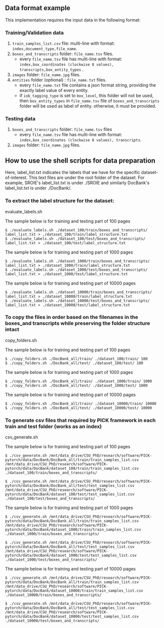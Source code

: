 ## Data format example
This implementation requires the input data in the following format:
### Training/Validation data
1. `train_samples_list.csv` file: multi-line with format: `index,document_type,file_name`.
2. `boxes_and_transcripts` folder: `file_name.tsv` files.
    * every `file_name.tsv` file has multi-line with format: `index,box_coordinates (clockwise 8 values),
    transcripts,box_entity_types` .
3. `images` folder:  `file_name.jpg` files.
4. `entities` folder (optional) : `file_name.txt` files.
    * every `file_name.txt` file contains a json format string, providing the exactly label value of
    every entity.
    * if `iob_tagging_type` is set to `box_level`, this folder will not be used, then `box_entity_types` in
     `file_name.tsv` file of `boxes_and_transcripts` folder will be used as label of entity.
      otherwise, it must be provided.
### Testing data
1. `boxes_and_transcripts` folder: `file_name.tsv` files
    * every `file_name.tsv` file has multi-line with format: `index,box_coordinates (clockwise 8 values),
    transcripts`.
2. `images` folder:  `file_name.jpg` files.

## How to use the shell scripts for data preparation

Here, label_list.txt indicates the labels that we have for the specific dataset-of-interest. This text files are under the root folder of the dataset. For example, SROIE's label_list.txt is under ./SROIE and similarly DocBank's label_list.txt is under ./DocBank/.

### To extract the label structure for the dataset:

evaluate_labels.sh  

The sample below is for training and testing part of 100 pages
```
$ ./evaluate_labels.sh ./dataset_100/train/boxes_and_transcripts/ label_list.txt > ./dataset_100/train/label_structure.txt
$ ./evaluate_labels.sh ./dataset_100/test/boxes_and_transcripts/ label_list.txt > ./dataset_100/test/label_structure.txt
```
The sample below is for training and testing part of 1000 pages
```
$ ./evaluate_labels.sh ./dataset_1000/train/boxes_and_transcripts/ label_list.txt > ./dataset_1000/train/label_structure.txt
$ ./evaluate_labels.sh ./dataset_1000/test/boxes_and_transcripts/ label_list.txt > ./dataset_1000/test/label_structure.txt
```
The sample below is for training and testing part of 10000 pages
```
$ ./evaluate_labels.sh ./dataset_10000/train/boxes_and_transcripts/ label_list.txt > ./dataset_10000/train/label_structure.txt
$ ./evaluate_labels.sh ./dataset_10000/test/boxes_and_transcripts/ label_list.txt > ./dataset_10000/test/label_structure.txt
```

### To copy the files in order based on the filenames in the boxes_and transcripts while preserving the folder structure intact  

copy_folders.sh  

The sample below is for training and testing part of 100 pages
```
$ ./copy_folders.sh ./DocBank_all/train/ ./dataset_100/train/ 100
$ ./copy_folders.sh ./DocBank_all/test/ ./dataset_100/test/ 100
```

The sample below is for training and testing part of 1000 pages
```
$ ./copy_folders.sh ./DocBank_all/train/ ./dataset_1000/train/ 1000
$ ./copy_folders.sh ./DocBank_all/test/ ./dataset_1000/test/ 1000
```

The sample below is for training and testing part of 10000 pages
```
$ ./copy_folders.sh ./DocBank_all/train/ ./dataset_10000/train/ 10000
$ ./copy_folders.sh ./DocBank_all/test/ ./dataset_10000/test/ 10000
```

### To generate csv files that required by PICK framework in each train and test folder (works as an index)  

csv_generate.sh  

The sample below is for training and testing part of 100 pages
```
$ ./csv_generate.sh /mnt/data_drive/CSU_PhD/research/software/PICK-pytorch/data/DocBank/DocBank_all/train/train_samples_list.csv /mnt/data_drive/CSU_PhD/research/software/PICK-pytorch/data/DocBank/dataset_100/train/train_samples_list.csv ./dataset_100/train/boxes_and_transcripts/

$ ./csv_generate.sh /mnt/data_drive/CSU_PhD/research/software/PICK-pytorch/data/DocBank/DocBank_all/test/test_samples_list.csv /mnt/data_drive/CSU_PhD/research/software/PICK-pytorch/data/DocBank/dataset_100/test/test_samples_list.csv ./dataset_100/test/boxes_and_transcripts/
```

The sample below is for training and testing part of 1000 pages
```
$ ./csv_generate.sh /mnt/data_drive/CSU_PhD/research/software/PICK-pytorch/data/DocBank/DocBank_all/train/train_samples_list.csv /mnt/data_drive/CSU_PhD/research/software/PICK-pytorch/data/DocBank/dataset_1000/train/train_samples_list.csv ./dataset_1000/train/boxes_and_transcripts/

$ ./csv_generate.sh /mnt/data_drive/CSU_PhD/research/software/PICK-pytorch/data/DocBank/DocBank_all/test/test_samples_list.csv /mnt/data_drive/CSU_PhD/research/software/PICK-pytorch/data/DocBank/dataset_1000/test/test_samples_list.csv ./dataset_1000/test/boxes_and_transcripts/
```

The sample below is for training and testing part of 10000 pages
```
$ ./csv_generate.sh /mnt/data_drive/CSU_PhD/research/software/PICK-pytorch/data/DocBank/DocBank_all/train/train_samples_list.csv /mnt/data_drive/CSU_PhD/research/software/PICK-pytorch/data/DocBank/dataset_10000/train/train_samples_list.csv ./dataset_10000/train/boxes_and_transcripts/

$ ./csv_generate.sh /mnt/data_drive/CSU_PhD/research/software/PICK-pytorch/data/DocBank/DocBank_all/test/test_samples_list.csv /mnt/data_drive/CSU_PhD/research/software/PICK-pytorch/data/DocBank/dataset_10000/test/test_samples_list.csv ./dataset_10000/test/boxes_and_transcripts/
```
